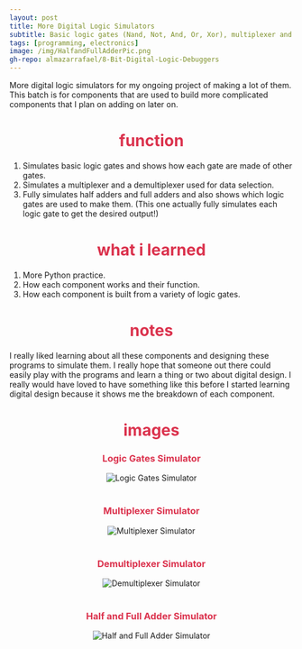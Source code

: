 ```yaml
---
layout: post
title: More Digital Logic Simulators
subtitle: Basic logic gates (Nand, Not, And, Or, Xor), multiplexer and demultiplexer and, half and full adders simulators! 
tags: [programming, electronics]
image: /img/HalfandFullAdderPic.png
gh-repo: almazarrafael/8-Bit-Digital-Logic-Debuggers
---
```

More digital logic simulators for my ongoing project of making a lot of them. This batch is for components that are used to build more complicated components that I plan on adding on later on.

<h1> <center> <font color="#DB324D"> function </font> </center> </h1>

1. Simulates basic logic gates and shows how each gate are made of other gates.
2. Simulates a multiplexer and a demultiplexer used for data selection.
3. Fully simulates half adders and full adders and also shows which logic gates are used to make them. (This one actually fully simulates each logic gate to get the desired output!)

<h1> <center> <font color="#DB324D"> what i learned </font> </center> </h1>

1. More Python practice.
2. How each component works and their function.
3. How each component is built from a variety of logic gates.

<h1> <center> <font color="#DB324D"> notes </font> </center> </h1>

I really liked learning about all these components and designing these programs to simulate them. I really hope that someone out there could easily play with the programs and learn a thing or two about digital design. I really would have loved to have something like this before I started learning digital design because it shows me the breakdown of each component.

<h1> <center> <font color="#DB324D"> images </font> </center> </h1>
<center>
<h3> <center> <font color="#DB324D"> Logic Gates Simulator </font> </center> </h3>
<img src="https://camo.githubusercontent.com/06ebcb5f64568795acd1a11460ad2a34fa148ffb/68747470733a2f2f63646e2e646973636f72646170702e636f6d2f6174746163686d656e74732f3536333238333333313334353637383333382f3731333232373933383131313136303339302f756e6b6e6f776e2e706e67" alt="Logic Gates Simulator">
<br>
<br>
<h3> <center> <font color="#DB324D"> Multiplexer Simulator </font> </center> </h3>
<img src="https://camo.githubusercontent.com/7e22403e2a3f68a3a2f3d6d4c9ba43b8c825fdf6/68747470733a2f2f63646e2e646973636f72646170702e636f6d2f6174746163686d656e74732f3536333238333333313334353637383333382f3731333632353631333135353433343534362f756e6b6e6f776e2e706e67" alt="Multiplexer Simulator">
<br>
<br>
<h3> <center> <font color="#DB324D"> Demultiplexer Simulator </font> </center> </h3>
<img src="https://camo.githubusercontent.com/6364a9691b067bdb0dfc7f21e445154d47d02954/68747470733a2f2f63646e2e646973636f72646170702e636f6d2f6174746163686d656e74732f3536333238333333313334353637383333382f3731333632353837343130343332303035312f756e6b6e6f776e2e706e67" alt="Demultiplexer Simulator">
<br>
<br>
<h3> <center> <font color="#DB324D"> Half and Full Adder Simulator </font> </center> </h3>
<img src="https://camo.githubusercontent.com/d5cac9ec385ef612a4cf09f27c8e77d722d1ca75/68747470733a2f2f63646e2e646973636f72646170702e636f6d2f6174746163686d656e74732f3536333238333333313334353637383333382f3731333934303834323737313132303234382f756e6b6e6f776e2e706e67" alt="Half and Full Adder Simulator">
</center>
